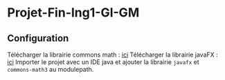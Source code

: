 # Projet-Fin-Ing1-GI-GM

## Configuration

Télécharger la librairie commons math : [ici](https://repo1.maven.org/maven2/org/apache/commons/commons-math3/3.6.1/commons-math3-3.6.1.jar)
Télécharger la librairie javaFX : [ici](https://gluonhq.com/products/javafx/)
Importer le projet avec un IDE java et ajouter la librairie ```javafx``` et ```commons-math3``` au modulepath.

